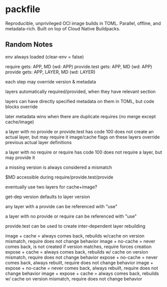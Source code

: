 # packfile

Reproducible, unprivileged OCI image builds in TOML.
Parallel, offline, and metadata-rich.
Built on top of Cloud Native Buildpacks.

## Random Notes

env always loaded (clear-env = false)

require gets: APP, MD (wd: APP)
provide.test gets: APP, MD (wd: APP)
provide gets: APP, LAYER, MD (wd: LAYER)

each step may override version & metadata

layers automatically required/provided, when they have relevant section

layers can have directly specified metadata on them in TOML, but code blocks override

later metadata wins when there are duplicate requires (no merge except cache/image)

a layer with no provide or provide.test has code 100 does not create an actual layer, but may require it
image/cache flags on these layers override previous actual layer definitions

a layer with no require or require has code 100 does not require a layer, but may provide it

a missing version is always considered a mismatch

$MD accessible during require/provide.test/provide

eventually use two layers for cache+image?

get-dep version defaults to layer version

any layer with a provide can be referenced with "use"

a layer with no provide or require can be referenced with "use"

provide.test can be used to create inter-dependent layer rebuilding

image + cache = always comes back, rebuilds w/cache on version mismatch, require does not change behavior
image + no-cache = never comes back, is not created if version matches, require forces creation
expose + cache =  always comes back, rebuilds w/ cache on version mismatch, require does not change behavior
expose + no-cache = never comes back, always rebuilt, require does not change behavior
image + expose + no-cache = never comes back, always rebuilt, require does not change behavior
image + expose + cache = always comes back, rebuilds w/ cache on version mismatch, require does not change behavior
